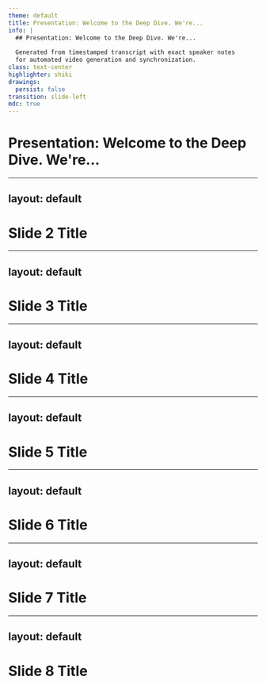 ```yaml
---
theme: default
title: Presentation: Welcome to the Deep Dive. We're...
info: |
  ## Presentation: Welcome to the Deep Dive. We're...
  
  Generated from timestamped transcript with exact speaker notes
  for automated video generation and synchronization.
class: text-center
highlighter: shiki
drawings:
  persist: false
transition: slide-left
mdc: true
---
```


<!-- 
🤖 AI AGENT INSTRUCTIONS FOR SLIDE CONTENT GENERATION:

✅ ALLOWED MODIFICATIONS:
- Replace slide titles with meaningful content-based titles
- Add slide content (headings, bullet points, visuals, layouts)
- Add v-click animations using <v-click at="1">, <v-click at="2">, etc.
- Add/remove/adjust [click] markers in speaker notes to match v-click animations
- Add subtitle, description, and navigation elements to title slide

❌ FORBIDDEN MODIFICATIONS:
- DO NOT modify the speaker transcript text in comments
- DO NOT change the speaker names (Dr. James, Sarah, etc.)
- DO NOT alter the exact wording of transcript for video synchronization
- DO NOT remove or change the structure of speaker notes comments

🎯 GOAL: Create engaging slide content while preserving exact transcript text for video generation
-->

# Presentation: Welcome to the Deep Dive. We're...

<!-- Add subtitle, description, and navigation elements above -->

<!--
Dr. James: Welcome to the Deep Dive. We're here to pull out the key info you need from different sources. That's right. And today we're looking at a summer 2023 exam solution guide. It's all about the basics of Python programming.

Sarah: Yep, the fundamentals.

[click] Dr. James: So whether this is maybe your first time seeing this stuff or you need a refresher, or maybe you just want things clear before you actually start coding, our aim is to, you know, make these technical ideas understandable, maybe even interesting. Hopefully.

Sarah: And this guide, it hits definitions, rules, code examples, pretty comprehensive for fundamentals.

[click] Dr. James: Okay, let's dive in.
-->

---
layout: default
---

# Slide 2 Title

<!-- Replace title above and add slide content here -->

<!--
Dr. James: First concept, algorithms. Sounds maybe a bit formal, but what is an algorithm really?

Sarah: Well, at its heart, it's just a step-by-step procedure. It's a way to solve a problem in a specific finite sequence of steps. Like a recipe. Exactly like a recipe. That's a great analogy. For computers, it's the set of instructions to get a certain result. And honestly, algorithms are the logic behind pretty much all software.

[click] Dr. James: Makes sense. And the material gives this mnemonic, C or VC, to remember the advantages. What's that about?

Sarah: Ah, yes. C or ER or VC. Okay, so C is for clarity. The instructions need to be totally unambiguous.
-->

---
layout: default
---

# Slide 3 Title

<!-- Replace title above and add slide content here -->

<!--
Sarah: No confusion for the programmer or the machine. Right. E is efficiency. Good algorithms, they try to use resources, well, time, memory. Think about sorting huge amounts of data. Yeah, you want that fast. Exactly. Efficiency matters. R is reusability. Often, you build an algorithm for one thing, but you can adapt it or reuse parts for similar problems later. Saves a lot of work. V is verification. Clear steps mean it's easier to test and debug, make sure it actually works correctly. Before coding it up.

Dr. James: Precisely.

[click] Sarah: And the last C is communication. An algorithm is like a blueprint. It helps different people understand the solution, work together on it.
-->

---
layout: default
---

# Slide 4 Title

<!-- Replace title above and add slide content here -->

<!--
Dr. James: So it's really about planning it out first. Okay. Another tool for planning is the flow chart. How do they fit in?

Sarah: Flow charts are basically visual algorithms. Instead of just text, you use standard symbols and arrows to show the sequence, the decisions, the flow of logic.

[click] Dr. James: More graphical.

Sarah: Yeah, much more graphical. Sometimes easier to grasp the overall structure quickly, like looking at a map instead of reading directions. Got it.

[click] Dr. James: And like algorithms, there are rules for good flow charts. The source mentions PDRSC.

Sarah: PDRSC. P, use the proper symbols. Rectangles for actions, diamonds for decisions, you know, the standard shape so everyone reads it the same way.

[click] Dr. James: Okay.

Sarah: D, direction.
-->

---
layout: default
---

# Slide 5 Title

<!-- Replace title above and add slide content here -->

<!--
Sarah: Generally top to bottom, left to right. Keeps it easy to follow. Standard flow.

Dr. James: Right.

[click] Sarah: R, single entry exit. Should have one clear start, one clear end. Keeps it organized. S, clarity. Keep the text inside the symbols concise, easy to understand steps. And C, consistency. Use the same level of detail and symbols throughout.

Dr. James: Makes sense. The guide even gives an example. Calculating simple interest, how would that look as a flow chart? Okay.

[click] Sarah: So you'd start with a start oval, then an arrow to a parallelogram, input PRT, principal rate time.

Dr. James: The inputs. Right.

[click] Sarah: Then an arrow to a rectangle for the calculation. SI equals PRT 100.
-->

---
layout: default
---

# Slide 6 Title

<!-- Replace title above and add slide content here -->

<!--
Sarah: That's the process.

Dr. James: The formula.

[click] Sarah: Yep.

Dr. James: Arrow again to another parallelogram, output SI, show the result. And finally, an arrow to an end oval.

[click] Sarah: So if I wanted to figure out interest on, say, a quick loan.

Dr. James: Exactly. It maps out those exact steps, get the numbers, do the math, show the answer. Very clear.

[click] Sarah: Okay. Solid foundation for problem solving. Let's shift into Python itself. Assignment operators. What are these?

Dr. James: Assignment operators are how you give values to variables in Python. The basic one is just the equal sign. Simple enough. But Python has these shorthand operators too. Like instead of XX plus 5, you can just write X plus up to 5.
-->

---
layout: default
---

# Slide 7 Title

<!-- Replace title above and add slide content here -->

<!--
Dr. James: Combines the math and the assignment. Ah, shortcuts. Yeah. They make code shorter, often a bit easier to read, especially if you're updating the same variable a lot.

Sarah: And the guide lists a whole bunch, plus any errors, even things like NMN.

[click] Dr. James: It's quite a set. Each one pairs an operation like multiplication or maybe integer division with assignment. The mnemonic they use is value.

Sarah: Variable assignment is like updating existing values. Sort of captures the idea that you're usually modifying what's already in the variable. It's concise and sometimes it can even be slightly more efficient.

[click] Dr. James: Right. Efficiency and cleaner code. Always good. Next up, Python data types.
-->

---
layout: default
---

# Slide 8 Title

<!-- Replace title above and add slide content here -->

<!--
Dr. James: This feels really fundamental. Oh, absolutely.

Sarah: Data types just classify what kind of value a variable can hold. Is it a whole number? Text? A true false thing. The computer handles different types differently.

[click] Dr. James: And Python figures this out mostly on its own, right? Dynamically typed.

Sarah: It is dynamically typed, yes. You often don't have to declare the type explicitly. But understanding the types is still crucial for writing code that works correctly and, again, efficiently.

[click] Dr. James: And there are quite a few types listed. Int, float, stripe, bool, list, tuple, set, dict.

Sarah: Even complex and untyped.

[click] Dr. James: It's a good range. You've got int,
-->

